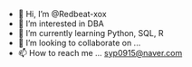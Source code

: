 - 👋 Hi, I’m @Redbeat-xox
- 👀 I’m interested in DBA
- 🌱 I’m currently learning Python, SQL, R
- 💞️ I’m looking to collaborate on ...
- 📫 How to reach me ... syp0915@naver.com

<!---
Redbeat-xox/Redbeat-xox is a ✨ special ✨ repository because its `README.md` (this file) appears on your GitHub profile.
You can click the Preview link to take a look at your changes.
--->
